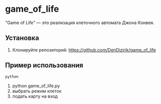 # game_of_life

"Game of Life" — это реализация клеточного автомата Джона Конвея.

## Установка
1. Клонируйте репозиторий: https://github.com/DenDizirik/game_of_life


## Пример использования
```python```
1. python game_of_life.py
2. выбрать режим клеток
2. подать карту на вход
